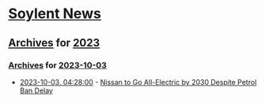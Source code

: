 # [Soylent News](../../../README.md)

## [Archives](../../index.md) for [2023](../index.md)

### [Archives](../../index.md) for [2023-10-03](index.md)

* [2023-10-03, 04:28:00](https://soylentnews.org/article.pl?sid=23/10/02/1549204&from=rss) - [Nissan to Go All-Electric by 2030 Despite Petrol Ban Delay](https://soylentnews.org/article.pl?sid=23/10/02/1549204&from=rss)
